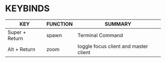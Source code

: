 # KEYBINDS

|		KEY	 	|	FUNCTION	|		SUMMARY		|
|		----	 	|	----		|		----		|
|	 Super + Return		|	spawn		|	Terminal Command	|
|	Alt + Return		|	zoom		|	toggle focus client and master client	|
